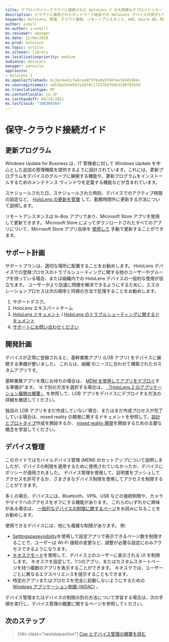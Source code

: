 ```yaml
---
title: デプロイガイド–クラウドに接続された HoloLens 2 の大規模なデプロイとリモートサポート
description: クラウドに接続されたネットワーク経由での HoloLens デバイスの保守とサポートに関するヒントをご覧ください。
keywords: HoloLens、管理、クラウド接続、リモートアシスタンス、AAD、Azure AD、MDM、モバイルデバイス管理
author: evmill
ms.author: v-evmill
ms.reviewer: aboeger
ms.date: 12/04/2020
ms.prod: hololens
ms.topic: article
ms.sitesec: library
ms.localizationpriority: medium
audience: HoloLens
manager: yannisle
appliesto:
- HoloLens 2
ms.openlocfilehash: bc34c4e41c5a6cee8f3f9a0a97407ee38d419bbc
ms.sourcegitcommit: ad53ba5edd567a18f0c172578d78db3190701650
ms.translationtype: MT
ms.contentlocale: ja-JP
ms.lasthandoff: 04/19/2021
ms.locfileid: "108309784"
---
```

# <a name="maintain---cloud-connected-guide"></a>保守-クラウド接続ガイド

## <a name="updates"></a>更新プログラム

Windows Update for Business は、IT 管理者に対して Windows Update を中心とした追加の管理機能を提供するように設計されています。これには、更新プログラムをデバイスのグループに展開する機能や、更新プログラムをインストールするためのメンテナンス ウィンドウを定義する機能などが含まれています。

スケジュールされた日、スケジュールされた時刻、デバイスでのアクティブ時間の設定など、 [HoloLens の更新を管理](https://docs.microsoft.com/hololens/hololens-updates) して、勤務時間外に更新する方法について説明します。

リモートアシスタンスは In-Box アプリであり、Microsoft Store アプリを使用して更新できます。 Microsoft Store によってダウンロードされたすべてのアプリについて、Microsoft Store アプリ自体を [使用して](https://docs.microsoft.com/hololens/holographic-store-apps#update-apps) 手動で更新することができます。

## <a name="support-plan"></a>サポート計画

サポートプランは、適切な場所に配置することをお勧めします。 HoloLens デバイスでの登録プロセスのトラブルシューティングに関する他のユーザーやグループを持っている場合、または組織内での HoloLens デバイスの一般的な使用が役立ちます。 ユーザーがより迅速に問題を解決できるようにするために、エスカレーションプロセスは次の順序と同様の方法で処理することをお勧めします。

1. サポートデスク。
2. HoloLens エキスパートチーム
3. [HoloLens ドキュメント](https://docs.microsoft.com/hololens/)  / [HoloLens のトラブルシューティングに関するドキュメント](https://docs.microsoft.com/hololens/hololens-troubleshooting)
4. [サポートにお問い合わせください](https://support.serviceshub.microsoft.com/supportforbusiness/create?sapId=e9391227-fa6d-927b-0fff-f96288631b8f)

## <a name="development-plan"></a>開発計画

デバイスが正常に登録されると、基幹業務アプリ (LOB アプリ) をデバイスに展開する準備が整いました。 これらは、組織&#39;のニーズに合わせて構築されたカスタムアプリです。

基幹業務アプリを既にお持ちの場合は、 [MDM を使用してアプリをデプロイ](https://docs.microsoft.com/hololens/app-deploy-intune)する準備が&#39;ます。 &#39;d で別の方法を選択する場合は、 [「HoloLens 2 のアプリケーション展開の概要」](https://docs.microsoft.com/hololens/app-deploy-overview) を参照して、LOB アプリをデバイスにデプロイする方法の詳細を確認してください。

独自の LOB アプリをまだ作成していない&#39;場合、またはまだ作成プロセスが完了している場合は、mixed reality の開発に関するドキュメントを参照して、[設計とプロトタイプ](https://docs.microsoft.com/windows/mixed-reality/design/design)作成を開始するか、 [mixed reality 開発](https://docs.microsoft.com/windows/mixed-reality/discover/get-started-with-mr)を開始するための主要な概念を学習してください。

## <a name="device-management"></a>デバイス管理 

このガイドではモバイルデバイス管理 (MDM) のセットアップについて説明しましたが、デバイスの制限を適用するために使用されていなかったか、デバイスにポリシーが適用されました。 デバイス管理を使用して、証明書をプッシュしてアクセスを許可するか、さまざまなデバイス制限を使用してアクセスを制限することができます。 

多くの場合、デバイスには、Bluetooth、VPN、USB などの接続制限や、カメラやマイクへのアクセスをオフにする機能があります。 これらのいずれかに興味がある場合は、 [一般的なデバイスの制限に関するページ](hololens-common-device-restrictions.md)をお読みになることをお勧めします。

使用できるデバイスには、他にも複雑な制限があります。 例:

- [Settingspagevisibility](settings-uri-list.md)を使用して設定アプリで表示できるページ数を制限することで、ユーザーは Wi-Fi 接続の変更など、調整が必要な設定にのみアクセスできるようになります。
- [キオスクモード](hololens-kiosk.md)を使用して、デバイス上のユーザーに表示される UI を制限します。 キオスクを設定して、1つのアプリ、またはカスタムスタートページを持つ複数のアプリを表示することができます。 キオスクでは、ユーザーごとに異なるエクスペリエンスを提示することもできます。  
- 特定のアプリまたはプロセスを完全に起動しないようにするための[Windows アプリケーション制御 (WDAC)](windows-defender-application-control-wdac.md) 。

デバイス管理またはデバイスの制限の別の方法について学習する場合は、次の手順を実行し、デバイス管理の概要に関するページを参照してください。

## <a name="next-step"></a>次のステップ

> [!div class="nextstepaction"]
> [Csp とデバイス管理の概要を読む](hololens-csp-policy-overview.md)